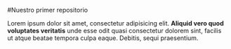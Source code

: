 #Nuestro primer repositorio

<p>Lorem ipsum dolor sit amet, consectetur adipisicing elit. <strong>Aliquid vero quod voluptates veritatis</strong> unde esse odit quasi consectetur dolorem sint, facilis ut atque beatae tempora culpa eaque. Debitis, sequi praesentium.</p>